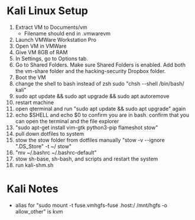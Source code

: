 # Kali Linux Setup

01. Extract VM to Documents/vm
	- Filename should end in .vmwarevm
02. Launch VMWare Workstation Pro
03. Open VM in VMWare
04. Give VM 8GB of RAM
05. In Settings, go to Options tab.
06. Go to Shared Folders. Make sure Shared Folders is enabled. Add both the vm-share folder and the hacking-security Dropbox folder.
07. Boot the VM
08. change the shell to bash instead of zsh sudo "chsh --shell /bin/bash/ kali"
09. sudo apt update && sudo apt upgrade && sudo apt autoremove
10. restart machine
11. open qterminal and run "sudo apt update && sudo apt upgrade" again
12. echo $SHELL and echo $0 to confirm you are in bash. confirm that you can open the terminal and the file explorer
13. "sudo apt-get install vim-gtk python3-pip flameshot stow"
14. pull down dotfiles to system
15. stow the stow folder from dotfiles manually "stow -v --ignore ".DS_Store" -t ~/ stow"
16. "mv ~/.bashrc ~/.bashrc-default"
17. stow sh-base, sh-bash, and scripts and restart the system
18. run kali-shm.sh

# Kali Notes
- alias for "sudo mount -t fuse.vmhgfs-fuse .host:/ /mnt/hgfs -o allow_other" is kvm
